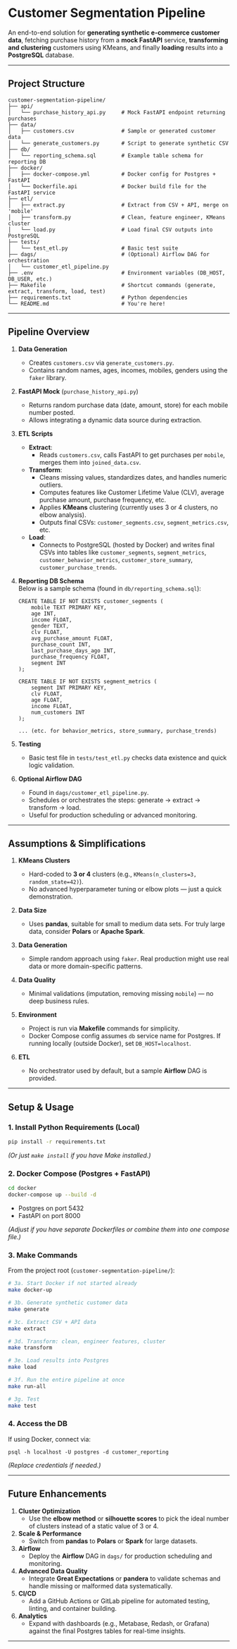 # Customer Segmentation Pipeline

An end-to-end solution for **generating synthetic e-commerce customer data**, fetching purchase history from a **mock FastAPI** service, **transforming and clustering** customers using KMeans, and finally **loading** results into a **PostgreSQL** database.

---

## Project Structure

```
customer-segmentation-pipeline/
├── api/
│   └── purchase_history_api.py     # Mock FastAPI endpoint returning purchases
├── data/
│   ├── customers.csv               # Sample or generated customer data
│   └── generate_customers.py       # Script to generate synthetic CSV
├── db/
│   └── reporting_schema.sql        # Example table schema for reporting DB
├── docker/
│   ├── docker-compose.yml          # Docker config for Postgres + FastAPI
│   └── Dockerfile.api              # Docker build file for the FastAPI service
├── etl/
│   ├── extract.py                  # Extract from CSV + API, merge on 'mobile'
│   ├── transform.py                # Clean, feature engineer, KMeans cluster
│   └── load.py                     # Load final CSV outputs into PostgreSQL
├── tests/
│   └── test_etl.py                 # Basic test suite
├── dags/                           # (Optional) Airflow DAG for orchestration
│   └── customer_etl_pipeline.py
├── .env                            # Environment variables (DB_HOST, DB_USER, etc.)
├── Makefile                        # Shortcut commands (generate, extract, transform, load, test)
├── requirements.txt                # Python dependencies
└── README.md                       # You're here!
```

---

## Pipeline Overview

1. **Data Generation**  
   - Creates `customers.csv` via `generate_customers.py`.
   - Contains random names, ages, incomes, mobiles, genders using the `faker` library.

2. **FastAPI Mock** (`purchase_history_api.py`)  
   - Returns random purchase data (date, amount, store) for each mobile number posted.
   - Allows integrating a dynamic data source during extraction.

3. **ETL Scripts**  
   - **Extract**:  
     - Reads `customers.csv`, calls FastAPI to get purchases per `mobile`, merges them into `joined_data.csv`.
   - **Transform**:  
     - Cleans missing values, standardizes dates, and handles numeric outliers.  
     - Computes features like Customer Lifetime Value (CLV), average purchase amount, purchase frequency, etc.  
     - Applies **KMeans** clustering (currently uses 3 or 4 clusters, no elbow analysis).  
     - Outputs final CSVs: `customer_segments.csv`, `segment_metrics.csv`, etc.
   - **Load**:  
     - Connects to PostgreSQL (hosted by Docker) and writes final CSVs into tables like `customer_segments`, `segment_metrics`, `customer_behavior_metrics`, `customer_store_summary`, `customer_purchase_trends`.

4. **Reporting DB Schema**  
   Below is a sample schema (found in `db/reporting_schema.sql`):
   ```
   CREATE TABLE IF NOT EXISTS customer_segments (
       mobile TEXT PRIMARY KEY,
       age INT,
       income FLOAT,
       gender TEXT,
       clv FLOAT,
       avg_purchase_amount FLOAT,
       purchase_count INT,
       last_purchase_days_ago INT,
       purchase_frequency FLOAT,
       segment INT
   );

   CREATE TABLE IF NOT EXISTS segment_metrics (
       segment INT PRIMARY KEY,
       clv FLOAT,
       age FLOAT,
       income FLOAT,
       num_customers INT
   );

   ... (etc. for behavior_metrics, store_summary, purchase_trends)
   ```

5. **Testing**  
   - Basic test file in `tests/test_etl.py` checks data existence and quick logic validation.

6. **Optional Airflow DAG**  
   - Found in `dags/customer_etl_pipeline.py`.  
   - Schedules or orchestrates the steps: generate → extract → transform → load.  
   - Useful for production scheduling or advanced monitoring.

---

## Assumptions & Simplifications

1. **KMeans Clusters**  
   - Hard-coded to **3 or 4** clusters (e.g., `KMeans(n_clusters=3, random_state=42)`).
   - No advanced hyperparameter tuning or elbow plots — just a quick demonstration.

2. **Data Size**  
   - Uses **pandas**, suitable for small to medium data sets. For truly large data, consider **Polars** or **Apache Spark**.

3. **Data Generation**  
   - Simple random approach using `faker`. Real production might use real data or more domain-specific patterns.

4. **Data Quality**  
   - Minimal validations (imputation, removing missing `mobile`) — no deep business rules.

5. **Environment**  
   - Project is run via **Makefile** commands for simplicity.  
   - Docker Compose config assumes `db` service name for Postgres. If running locally (outside Docker), set `DB_HOST=localhost`.

6. **ETL**  
   - No orchestrator used by default, but a sample **Airflow** DAG is provided.

---

## Setup & Usage

### 1. **Install Python Requirements** (Local)

```bash
pip install -r requirements.txt
```
*(Or just `make install` if you have Make installed.)*

### 2. **Docker Compose** (Postgres + FastAPI)

```bash
cd docker
docker-compose up --build -d
```
- Postgres on port 5432
- FastAPI on port 8000

*(Adjust if you have separate Dockerfiles or combine them into one compose file.)*

### 3. **Make Commands**

From the project root (`customer-segmentation-pipeline/`):

```bash
# 3a. Start Docker if not started already
make docker-up

# 3b. Generate synthetic customer data
make generate

# 3c. Extract CSV + API data
make extract

# 3d. Transform: clean, engineer features, cluster
make transform

# 3e. Load results into Postgres
make load

# 3f. Run the entire pipeline at once
make run-all

# 3g. Test
make test
```

### 4. **Access the DB**
If using Docker, connect via:
```
psql -h localhost -U postgres -d customer_reporting
```
*(Replace credentials if needed.)*

---

## Future Enhancements

1. **Cluster Optimization**  
   - Use the **elbow method** or **silhouette scores** to pick the ideal number of clusters instead of a static value of 3 or 4.
2. **Scale & Performance**  
   - Switch from **pandas** to **Polars** or **Spark** for large datasets.
3. **Airflow**  
   - Deploy the **Airflow** DAG in `dags/` for production scheduling and monitoring.
4. **Advanced Data Quality**  
   - Integrate **Great Expectations** or **pandera** to validate schemas and handle missing or malformed data systematically.
5. **CI/CD**  
   - Add a GitHub Actions or GitLab pipeline for automated testing, linting, and container building.
6. **Analytics**  
   - Expand with dashboards (e.g., Metabase, Redash, or Grafana) against the final Postgres tables for real-time insights.

---
